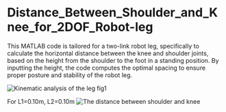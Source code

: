 # Distance_Between_Shoulder_and_Knee_for_2DOF_Robot-leg
This MATLAB code is tailored for a two-link robot leg, specifically to calculate the horizontal distance between the knee and shoulder joints, based on the height from the shoulder to the foot in a standing position. By inputting the height, the code computes the optimal spacing to ensure proper posture and stability of the robot leg.


![Kinematic analysis of the leg fig1](https://github.com/Marcel3245/Distance_Between_Shoulder_and_Knee_for_2DOF_Robot-leg/assets/63426816/4e70252f-82a1-436f-97e5-0d970b83a257)


For L1=0.10m, L2=0.10m
![The distance between shoulder and knee](https://github.com/Marcel3245/Distance_Between_Shoulder_and_Knee_for_2DOF_Robot-leg/assets/63426816/841f7c6a-2e83-46c9-91e3-27f6840dcd34)
